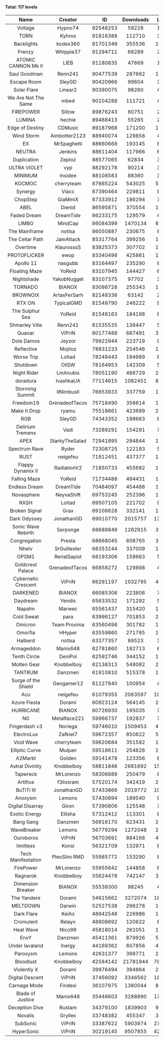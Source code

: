 #### Total: 117 levels

| Name | Creator | ID | Downloads | Likes |
|:---:|:---:|:---:|:---:|:---:|
| Voltage | Hypno74 | 92548253 | 59228 | 1833
| TORN | Kyhros | 91816388 | 112710 | 3744
| Backlights | kodex360 | 91701349 | 355536 | 12670
| Frenzy | Whippie37 | 91294711 | 68289 | 2963
| ATOMIC CANNON Mk II | LIEB | 91180835 | 47669 | 1987
| Saul Goodman | Renn241 | 90477539 | 287662 | 11712
| Escape Room | SleyGD | 90420966 | 99604 | 3973
| Solar Flare | Linear2 | 90390075 | 98260 | 4707
| We Are Not The Same | mbed | 90104288 | 111721 | 4190
| FIREPOWER | Sillow | 89876243 | 60751 | 2626
| LUMINA | hechie | 89488413 | 55265 | 2525
| Edge of Destiny | CDMusic | 89187968 | 171200 | 11093
| Wind Storm | Aimbotter2123 | 88940074 | 129858 | 4602
| EX | MrSpaghetti | 88660668 | 193145 | 8892
| NEUTRA | Jenkins | 88611404 | 117966 | 6699
| Duplication | Zeptoz | 88577065 | 62834 | 3108
| ULTRA VIOLET | vyp | 88292178 | 90214 | 3953
| MINIMUM | Insidee | 88108583 | 88360 | 3613
| KOCMOC | cherryteam | 87665224 | 543025 | 50144
| Synergy | Vlacc | 87390464 | 229811 | 9545
| ChopStep | GiaMmiX | 87333912 | 186294 | 7436
| ABEL | Dienid | 86595871 | 370554 | 15233
| Faded Dream | DreamTide | 86233175 | 129579 | 4546
| LIMBO | MindCap | 86084399 | 1470134 | 83415
| The Mainframe | notlsa | 86050887 | 230675 | 8087
| The Cellar Path | JamAttack | 85317764 | 399256 | 14083
| Overtime | KlaurosssS | 83825373 | 307702 | 13269
| PROTOFLICKER | ewop | 83340498 | 425861 | 12627
| Apollo 11 | nasgubb | 83164497 | 235290 | 8962
| Floating Maze | YoReid | 83107945 | 144427 | 6685
| Nightshade | YakobNugget | 83107375 | 97702 | 3970
| TORNADO | BIANOX | 83098728 | 255343 | 10047
| BROWNOIX | ArtaxFerSarh | 82148336 | 63142 | 2547
| RTX ON | TypicalGMD | 81549790 | 246222 | 9728
| The Sulphur Sea | YoReid | 81548163 | 184198 | 8047
| Shmarley Ville | Renn241 | 81535535 | 136447 | 5849
| Quaoar | ViPriN | 80177488 | 687491 | 30881
| Dole Damos | Jeyzor | 79922944 | 223719 | 9495
| Reflective | Mojitoz | 78831233 | 254546 | 11524
| Worse Trip | Loltad | 78248443 | 194989 | 8292
| Shutdown | OliSW | 78164953 | 142309 | 5961
| Night Rider | LmAnubis | 78051190 | 486729 | 25279
| doradura | IvashkaUA | 77114615 | 1082451 | 82156
| Storming Summit | IINimbusII | 76653933 | 337759 | 17123
| Freedom19 | GrenadeofTacos | 75718490 | 356614 | 19445
| Make It Drop | ryamu | 75518661 | 423689 | 24214
| RGB | SleyGD | 74343352 | 198663 | 8121
| Delirium Tremens | Vadi | 73289291 | 154291 | 7513
| APEX | StarkyTheSalad | 72941895 | 294844 | 11579
| Spectrum Rave | Ryder | 72308725 | 122183 | 5655
| RUST | neigefeu | 71912451 | 437377 | 19086
| Flappy Dynamix II | RadiationV2 | 71850733 | 455682 | 15927
| Falling Maze | YoReid | 71734488 | 494431 | 18688
| Endless Dream | DreamTide | 70484097 | 454488 | 18986
| Novasphere | NeyvaShift | 69753245 | 252396 | 11878
| RASH | Loltad | 69507105 | 221702 | 9683
| Broken Signal | Grax | 69108628 | 332141 | 13487
| Dark Odyssey | JonathanGD | 69010770 | 2015757 | 135520
| Sonic Wave Rebirth | Serponge | 68688849 | 1262915 | 35964
| Congregation | Presta | 68668045 | 608765 | 34651
| Nhelv | SrGuillester | 68353244 | 337009 | 17393
| OPSM1 | RerialSapist | 68193306 | 158663 | 5210
| Goldcrest Palace | GrenadeofTacos | 66858272 | 129898 | 4003
| Cybernetic Crescent | ViPriN | 66291197 | 1032795 | 43839
| DARKENED | BIANOX | 66085306 | 223806 | 7090
| Daydream | Yendis | 65633532 | 171292 | 5995
| Napalm | Marwec | 65561437 | 315420 | 19052
| Cold Sweat | para | 63996127 | 701853 | 24616
| Omicron | Team Proxima | 63560498 | 301782 | 16390
| Omorfia | HHyper | 63559860 | 271785 | 10455
| Halberd | notlsa | 63377357 | 89523 | 3888
| Armageddon | Manix648 | 62781860 | 182713 | 6736
| Tenth Circle | DeniPol | 62592746 | 344152 | 16348
| Molten Gear | Knobbelboy | 62138313 | 548082 | 24170
| TANTRUM | Danzmen | 61910810 | 515378 | 18496
| Surge of the Shield | Geogamer12 | 61127840 | 100954 | 4599
| Acu | neigefeu | 61079355 | 2063597 | 101988
| Azure Fiesta | Dorami | 60923124 | 564145 | 24389
| HURRICANE | BIANOX | 60726930 | 195035 | 7672
| N0 | Metalface221 | 59966737 | 192837 | 7154
| Fingerdash v3 | Noriega | 59746010 | 1509453 | 40263
| ElectroLux | Zafkiel7 | 59672357 | 850622 | 51595
| Void Wave | cherryteam | 59620684 | 351592 | 18559
| Elliptic Curve | Mulpan | 59518611 | 254826 | 10324
| A2Marbl | Golden | 59141478 | 123356 | 6269
| Astral Divinity | Knobbelboy | 58811846 | 2681692 | 155745
| Tapwreck | MrLorenzo | 58306889 | 250479 | 8248
| Artifice | f3lixsram | 57520174 | 342419 | 22408
| BuTiTi III | JonathanGD | 57433866 | 2019772 | 104281
| Anoxysm | Lemons | 57430694 | 189540 | 9023
| Digital Disarray | Giron | 57390806 | 125548 | 7293
| Exotic Energy | Ellisha | 57312412 | 113301 | 8161
| Bang Gang | Danzmen | 56916170 | 623431 | 26215
| WaveBreaker | Lemons | 56779294 | 1272048 | 27996
| Ouroboros | ViPriN | 56703691 | 884168 | 46611
| limitless | Konsi | 56321709 | 132971 | 6946
| Tech Manifestation | PleoSlim RMD | 55985772 | 153290 | 8110
| FirePower | MrLorenzo | 55955642 | 144858 | 6144
| Ragnarok | Knobbelboy | 55624478 | 742147 | 38587
| Dimension Breaker | BIANOX | 55539300 | 98245 | 4292
| The Yandere | Dorami | 54615662 | 3272074 | 182166
| MELTDOWN | Darwin | 52527538 | 296278 | 16825
| Dark Flare | KeiAs | 48942548 | 226986 | 10849
| Cromulent | Relayx | 48808692 | 120622 | 8806
| Heat Wave | Nico99 | 45818014 | 261051 | 15505
| EnvY | Danzmen | 45411361 | 879926 | 52059
| Under lavaland | Inergy | 44169362 | 607856 | 40862
| Paroxysm | Lemons | 42631377 | 398771 | 21910
| Bloodlust | Knobbelboy | 42584142 | 21781944 | 785593
| Violently X | Dorami | 39976494 | 394864 | 23423
| Digital Descent | ViPriN | 37456092 | 3346562 | 182178
| Carnage Mode | Findexi | 36107975 | 1380044 | 82276
| Blade of Justice | Manix648 | 35448603 | 3288890 | 179183
| Deception Dive | Rustam | 34379100 | 1839903 | 93915
| Novalis | Gryllex | 33748382 | 455347 | 30376
| SubSonic | ViPriN | 33387622 | 5903974 | 272240
| HyperSonic | ViPriN | 30219145 | 9507855 | 422042
